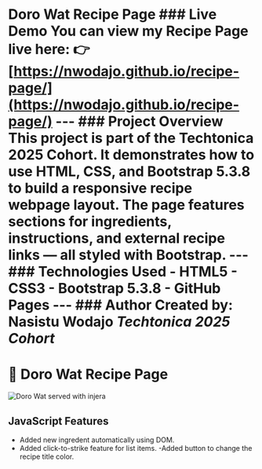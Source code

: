
# Doro Wat Recipe Page ###  Live Demo You can view my Recipe Page live here: 👉 [https://nwodajo.github.io/recipe-page/](https://nwodajo.github.io/recipe-page/) --- ###  Project Overview This project is part of the **Techtonica 2025 Cohort**. It demonstrates how to use **HTML, CSS, and Bootstrap 5.3.8** to build a responsive recipe webpage layout. The page features sections for ingredients, instructions, and external recipe links — all styled with Bootstrap. --- ###  Technologies Used - HTML5 - CSS3 - Bootstrap 5.3.8 - GitHub Pages --- ###  Author **Created by:** Nasistu Wodajo  _Techtonica 2025 Cohort_
# 🍲 Doro Wat Recipe Page

![Doro Wat served with injera](./doro-wat.jpg)
## JavaScript Features 
- Added new ingredent automatically using DOM.
- Added click-to-strike feature for list items.
-Added button to change the recipe title color.

